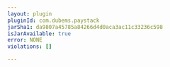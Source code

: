 ```yaml
---
layout: plugin
pluginId: com.dubems.paystack
jarSha1: da9807a45785a84266d4d0aca3ac11c33236c598
isJarAvailable: true
error: NONE
violations: []

---
```

